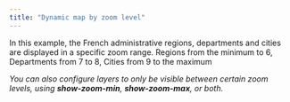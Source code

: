```yaml
---
title: "Dynamic map by zoom level"
---
```


In this example, the French administrative regions, departments and cities are displayed in a specific zoom range.
Regions from the minimum to 6, Departments from 7 to 8, Cities from 9 to the maximum

_You can also configure layers to only be visible between certain zoom levels, using **show-zoom-min**, **show-zoom-max**, or both._
